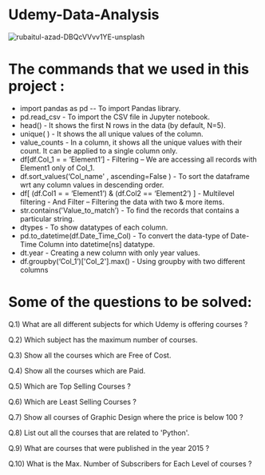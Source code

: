# Udemy-Data-Analysis



![rubaitul-azad-DBQcVVvv1YE-unsplash](https://github.com/PratyushSingh1/Udemy/assets/87380102/c3cd463d-3554-4d1d-a9b3-748fa81452e9)





# The commands that we used in this project :

* import pandas as pd -- To import Pandas library.
* pd.read_csv - To import the CSV file in Jupyter notebook.
* head() - It shows the first N rows in the data (by default, N=5).
* unique( ) - It shows the all unique values of the column.
* value_counts - In a column, it shows all the unique values with their count. It can be applied to a single column only.
* df[df.Col_1 = = ‘Element1’] - Filtering – We are accessing all records with Element1 only of Col_1.
* df.sort_values(‘Col_name' ,  ascending=False ) - To sort the dataframe wrt any column values in descending order.
* df[ (df.Col1 = = ‘Element1’) & (df.Col2 == ‘Element2’) ] - Multilevel filtering - And Filter – Filtering the data with two & more items.
* str.contains('Value_to_match’) - To find the records that contains a particular string.
* dtypes - To show datatypes of each column.
* pd.to_datetime(df.Date_Time_Col) - To convert the data-type of Date-Time Column into datetime[ns] datatype.
* dt.year - Creating a new column with only year values.
* df.groupby(‘Col_1’)['Col_2'].max() - Using groupby with two different columns




# Some of the questions to be solved:

Q.1) What are all different subjects for which Udemy is offering courses ?

Q.2) Which subject has the maximum number of courses.

Q.3) Show all the courses which are Free of Cost.

Q.4) Show all the courses which are Paid.

Q.5) Which are Top Selling Courses ?

Q.6) Which are Least Selling Courses ?

Q.7) Show all courses of Graphic Design where the price is below 100 ?

Q.8) List out all the courses that are related to 'Python'.

Q.9) What are courses that were published in the year 2015 ?

Q.10) What is the Max. Number of Subscribers for Each Level of courses ?
